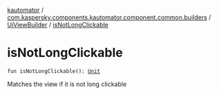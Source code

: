 [kautomator](../../index.md) / [com.kaspersky.components.kautomator.component.common.builders](../index.md) / [UiViewBuilder](index.md) / [isNotLongClickable](./is-not-long-clickable.md)

# isNotLongClickable

`fun isNotLongClickable(): `[`Unit`](https://kotlinlang.org/api/latest/jvm/stdlib/kotlin/-unit/index.html)

Matches the view if it is not long clickable

